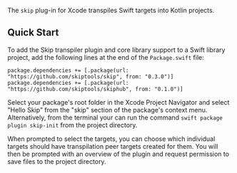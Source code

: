The `skip` plug-in for Xcode transpiles Swift targets into Kotlin projects.

## Quick Start

To add the Skip transpiler plugin and core library support to a Swift library
project, add the following lines at the end of the `Package.swift` file:

```
package.dependencies += [.package(url: "https://github.com/skiptools/skip", from: "0.3.0")]
package.dependencies += [.package(url: "https://github.com/skiptools/skiphub", from: "0.1.0")]
```

Select your package's root folder in the Xcode Project Navigator
and select "Hello Skip" from the "skip" section of the package's
context menu.
Alternatively, from the terminal your can run the command 
`swift package plugin skip-init` from the project directory. 

When prompted to select the targets, you can choose which individual
targets should have transpilation peer targets created for them.
You will then be prompted with an overview of the plugin and
request permission to save files to the project directory.
